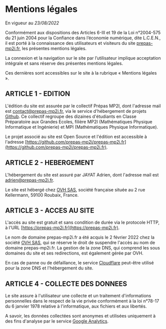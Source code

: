 # Mentions légales

En vigueur au *23/08/2022*

Conformément aux dispositions des Articles 6-III et 19 de la Loi n°2004-575 du 21 juin 2004 pour la Confiance dans l’économie numérique, dite L.C.E.N., il est porté à la connaissance des utilisateurs et visiteurs du site [prepas-mp2i.fr](https://prepas-mp2i.fr), les présentes mentions légales.

La connexion et la navigation sur le site par l’utilisateur implique acceptation intégrale et sans réserve des présentes mentions légales.

Ces dernières sont accessibles sur le site à la rubrique « Mentions légales ».

## ARTICLE 1 - EDITION

L'édition du site est assurée par le collectif Prépas MP2I, dont l'adresse mail est <contact@prepas-mp2i.fr>, via le service d'hébergement de projets [Github](https://github.com/). Ce collectif regroupe des dizaines d'étudiants en Classe Préparatoire aux Grandes Ecoles, filière MP2I (Mathématiques Physique Informatique et Ingénierie) et MPI (Mathématiques Physique Informatique).

Le projet associé au site est Open Source et l'édition est accessible à l'adresse [https://github.com/prepas-mp2i/prepas-mp2i.fr](https://github.com/prepas-mp2i/prepas-mp2i.fr).

## ARTICLE 2 - HEBERGEMENT

L'hébergement du site est assuré par JAYAT Adrien, dont l'adresse mail est <adrien@prepas-mp2i.fr>.

Le site est hébergé chez [OVH SAS](https://ovh.com/), société française située au 2 rue Kellermann, 59100 Roubaix, France.

## ARTICLE 3 - ACCES AU SITE

L'accès au site est gratuit et sans condition de durée via le protocole HTTP, à l'URL [https://prepas-mp2i.fr](https://prepas-mp2i.fr).

Le nom de domaine prepas-mp2i.fr a été acquis le 2 février 2022 chez la société [OVH SAS](https://ovh.com/), qui se réserve le droit de suspendre l'accès au nom de domaine prepas-mp2i.fr.
La gestion de la zone DNS, qui comprend les sous domaines du site et ses redirections, est également gérée par OVH.

En cas de panne ou de défaillance, le service [Cloudflare](https://www.cloudflare.com/) peut-être utilisé pour la zone DNS et l'hébergement du site.

## ARTICLE 4 - COLLECTE DES DONNEES

Le site assure à l'utilisateur une collecte et un traitement d'informations personnelles dans le respect de la vie privée conformément à la loi n°78-17 du 6 janvier 1978 relative à l'informatique, aux fichiers et aux libertés.

A savoir, les données collectées sont anonymes et utilisées uniquement à des fins d'analyse par le service [Google Analytics](https://analytics.google.com/).
